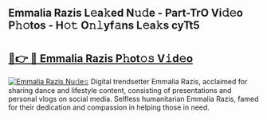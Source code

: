## Emmalia Razis L𝚎a𝚔ed N𝚞𝚍e - Part-TrO Vi𝚍𝚎o P𝚑𝚘tos - H𝚘𝚝 O𝚗𝚕yf𝚊ns L𝚎a𝚔s cyTt5

# <h2><a href="http://kf5tbl9.oniu.top/?m=Emmalia+Razis">🔗👉 🔴 Emmalia Razis P𝚑ot𝚘𝚜 V𝚒d𝚎o</a></h2>

[![Emmalia Razis Nu𝚍e𝚜](https://i.imgur.com/0qMVB7G.gif)](http://kf5tbl9.oniu.top/?m=Emmalia+Razis)
Digital trendsetter Emmalia Razis, acclaimed for sharing dance and lifestyle content, consisting of presentations and personal vlogs on social media. Selfless humanitarian Emmalia Razis, famed for their dedication and compassion in helping those in need.  
